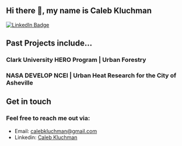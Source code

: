 ## Hi there 👋, my name is Caleb Kluchman

[![LinkedIn Badge](https://img.shields.io/badge/My-LinkedIn-blue)](https://www.linkedin.com/in/caleb-kluchman-8580241a4/)


## Past Projects include...<br />
### Clark University HERO Program | Urban Forestry<br />
### NASA DEVELOP NCEI | Urban Heat Research for the City of Asheville
## Get in touch
### Feel free to reach me out via:<br />
- Email: [calebkluchman@gmail.com](mailto:calebkluchman@gmail.com)<br />
- Linkedin: [Caleb Kluchman](https://www.linkedin.com/in/caleb-kluchman-8580241a4/)<br />


<!--
**Kluchman/Kluchman** is a ✨ _special_ ✨ repository because its `README.md` (this file) appears on your GitHub profile.



Here are some ideas to get you started:

- 🔭 I’m currently working on ...
- 🌱 I’m currently learning ...
- 👯 I’m looking to collaborate on ...
- 🤔 I’m looking for help with ...
- 💬 Ask me about ...
- 📫 How to reach me: ...
- 😄 Pronouns: ...
- ⚡ Fun fact: ...
-->
